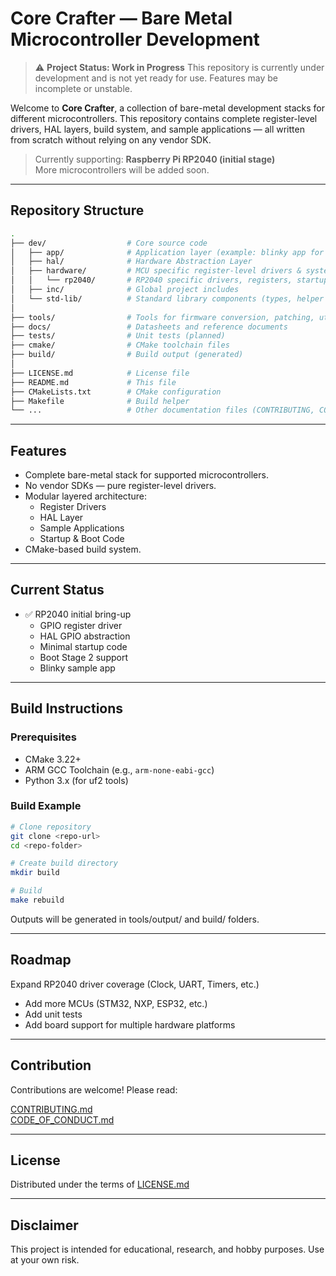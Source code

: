 # Core Crafter — Bare Metal Microcontroller Development
> ⚠️ **Project Status: Work in Progress**
> This repository is currently under development and is not yet ready for use. Features may be incomplete or unstable.

Welcome to **Core Crafter**, a collection of bare-metal development stacks for different microcontrollers. This repository contains complete register-level drivers, HAL layers, build system, and sample applications — all written from scratch without relying on any vendor SDK.

> Currently supporting: **Raspberry Pi RP2040 (initial stage)**  
> More microcontrollers will be added soon.

---

## Repository Structure

```bash
.
├── dev/                  # Core source code
│   ├── app/              # Application layer (example: blinky app for RP2040)
│   ├── hal/              # Hardware Abstraction Layer
│   ├── hardware/         # MCU specific register-level drivers & system code
│   │   └── rp2040/       # RP2040 specific drivers, registers, startup, boot
│   ├── inc/              # Global project includes
│   └── std-lib/          # Standard library components (types, helper functions)
│
├── tools/                # Tools for firmware conversion, patching, utilities
├── docs/                 # Datasheets and reference documents
├── tests/                # Unit tests (planned)
├── cmake/                # CMake toolchain files
├── build/                # Build output (generated)
│
├── LICENSE.md            # License file
├── README.md             # This file
├── CMakeLists.txt        # CMake configuration
├── Makefile              # Build helper
└── ...                   # Other documentation files (CONTRIBUTING, CODE_OF_CONDUCT, AUTHORS)
```

---

## Features

- Complete bare-metal stack for supported microcontrollers.
- No vendor SDKs — pure register-level drivers.
- Modular layered architecture:
  - Register Drivers
  - HAL Layer
  - Sample Applications
  - Startup & Boot Code
- CMake-based build system.

---

## Current Status

- ✅ RP2040 initial bring-up
  - GPIO register driver
  - HAL GPIO abstraction
  - Minimal startup code
  - Boot Stage 2 support
  - Blinky sample app

---

## Build Instructions

### Prerequisites

- CMake 3.22+
- ARM GCC Toolchain (e.g., `arm-none-eabi-gcc`)
- Python 3.x (for uf2 tools)

### Build Example

```bash
# Clone repository
git clone <repo-url>
cd <repo-folder>

# Create build directory
mkdir build 

# Build
make rebuild
```
Outputs will be generated in tools/output/ and build/ folders.

---

## Roadmap
Expand RP2040 driver coverage (Clock, UART, Timers, etc.)
- Add more MCUs (STM32, NXP, ESP32, etc.)
- Add unit tests
- Add board support for multiple hardware platforms

---

## Contribution
Contributions are welcome! Please read:

[CONTRIBUTING.md](CONTRIBUTING.md)  
[CODE_OF_CONDUCT.md](CODE_OF_CONDUCT.md)

---

## License
Distributed under the terms of [LICENSE.md](LICENSE.md)

---

## Disclaimer
This project is intended for educational, research, and hobby purposes. Use at your own risk.


